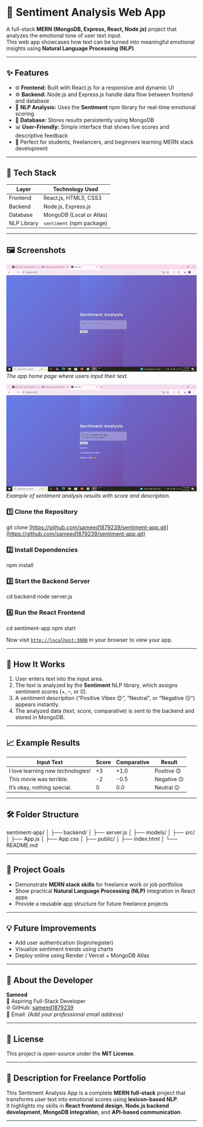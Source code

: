 # 💬 Sentiment Analysis Web App

A full-stack **MERN (MongoDB, Express, React, Node.js)** project that analyzes the emotional tone of user text input.  
This web app showcases how text can be turned into meaningful emotional insights using **Natural Language Processing (NLP)**.

---

## ✨ Features

- 🌐 **Frontend:** Built with React.js for a responsive and dynamic UI  
- ⚙️ **Backend:** Node.js and Express.js handle data flow between frontend and database  
- 🧠 **NLP Analysis:** Uses the **Sentiment** npm library for real-time emotional scoring  
- 💾 **Database:** Stores results persistently using MongoDB  
- 📊 **User-Friendly:** Simple interface that shows live scores and descriptive feedback  
- 🚀 Perfect for students, freelancers, and beginners learning MERN stack development  

---

## 🧩 Tech Stack

| Layer | Technology Used |
|-------|------------------|
| Frontend | React.js, HTML5, CSS3 |
| Backend | Node.js, Express.js |
| Database | MongoDB (Local or Atlas) |
| NLP Library | `sentiment` (npm package) |

---

## 🖼️ Screenshots

![Home Page](assets/home-page.png)  
*The app home page where users input their text.*

![Result Display](assets/result-display.png)  
*Example of sentiment analysis results with score and description.*


### 1️⃣ Clone the Repository
git clone [https://github.com/sameed1879239/sentiment-app.git](https://github.com/sameed1879239/sentiment-app.git)

### 2️⃣ Install Dependencies
npm install

### 3️⃣ Start the Backend Server
cd backend
node server.js

### 4️⃣ Run the React Frontend
cd sentiment-app
npm start

Now visit [`http://localhost:3000`](http://localhost:3000) in your browser to view your app.

---

## 🧠 How It Works

1. User enters text into the input area.  
2. The text is analyzed by the **Sentiment** NLP library, which assigns sentiment scores (+, –, or 0).  
3. A sentiment description (“Positive Vibes 😊”, “Neutral”, or “Negative 😔”) appears instantly.  
4. The analyzed data (text, score, comparative) is sent to the backend and stored in MongoDB.

---

## 📈 Example Results

| Input Text | Score | Comparative | Result |
|-------------|--------|--------------|---------|
| I love learning new technologies! | +3 | +1.0 | Positive 😊 |
| This movie was terrible. | -2 | -0.5 | Negative 😔 |
| It’s okay, nothing special. | 0 | 0.0 | Neutral 😐 |

---

## 🛠️ Folder Structure
sentiment-app/
│
├── backend/
│ ├── server.js
│ ├── models/
│
├── src/
│ ├── App.js
│ ├── App.css
│
├── public/
│ ├── index.html
│
└── README.md

---

## 🎯 Project Goals

- Demonstrate **MERN stack skills** for freelance work or job portfolios  
- Show practical **Natural Language Processing (NLP)** integration in React apps  
- Provide a reusable app structure for future freelance projects  

---

## 💡 Future Improvements

- Add user authentication (login/register)  
- Visualize sentiment trends using charts  
- Deploy online using Render / Vercel + MongoDB Atlas  

---

## 🧾 About the Developer

**Sameed**  
💼 Aspiring Full-Stack Developer  
🌐 GitHub: [sameed1879239](https://github.com/sameed1879239)  
📩 Email: *(Add your professional email address)*  

---

## 📜 License
This project is open-source under the **MIT License**.

---

## 🌟 Description for Freelance Portfolio

This Sentiment Analysis App is a complete **MERN full-stack** project that transforms user text into emotional scores using **lexicon-based NLP**.  
It highlights my skills in **React frontend design**, **Node.js backend development**, **MongoDB integration**, and **API-based communication**.

---
